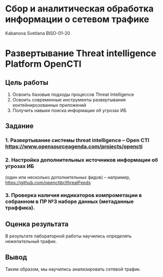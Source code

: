 # Сбор и аналитическая обработка информации о сетевом трафике
Kabanova Svetlana BISO-01-20

# Развертывание Threat intelligence Platform OpenCTI

## Цель работы

1.  Освоить базовые подходы процессов Threat Intelligence
2.  Освоить современные инструменты развертывания контейнирозованных
    приложений
3.  Получить навыки поиска информации об угрозах ИБ

## Задание

### 1. Развертывание системы threat intelligence – Open CTI https://www.opensourceagenda.com/projects/opencti

### 2. Настройка дополнительныx источников информации об угрозах ИБ

(один или несколько дополнительных фидов) – например,
https://github.com/openctibr/threatFeeds

### 3. Проверка наличия индикаторов компрометации в собранном в ПР №3 наборе данных (метаданные траффика).

## Оценка результата

В результате лабораторной работы научились определять нежелательный
трафик.

## Вывод

Таким образом, мы научились анализировать сетевой трафик.
